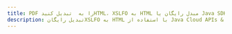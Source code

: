---title: PDF را به  تبدیل کنیدHTML، XSLFO به HTML مبدل رایگان یا Java SDKdescription: تبدیل رایگانXSLFO به HTML با استفاده از Java Cloud APIs & SDK همچنین اسناد PDF را در Cloud ایجاد، ویرایش و رندر کنید.---